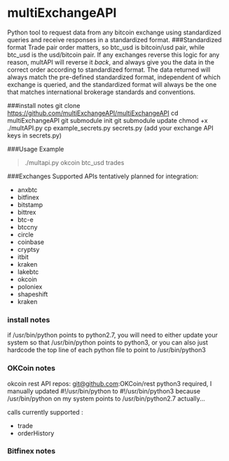 # multiExchangeAPI
Python tool to request data from any bitcoin exchange using standardized queries and receive responses in a standardized format.
###Standardized format
Trade pair order matters, so btc_usd is bitcoin/usd pair, while btc_usd is the usd/bitcoin pair. If any exchanges  reverse this logic for any reason, multAPI will reverse it *back*, and always give you the data in the correct order according to standardized format. The data returned will always match the pre-defined standardized format, independent of which exchange is queried, and the standardized format will always be the one that matches international brokerage standards and conventions.


###install notes
git clone https://github.com/multiExchangeAPI/multiExchangeAPI
cd multiExchangeAPI
git submodule init
git submodule update
chmod +x ./multAPI.py
cp example_secrets.py secrets.py
(add your exchange API keys in secrets.py)


###Usage Example
> ./multapi.py okcoin btc_usd trades


###Exchanges Supported
APIs tentatively planned for integration:
- anxbtc
- bitfinex
- bitstamp
- bittrex
- btc-e
- btccny
- circle
- coinbase
- cryptsy
- itbit
- kraken
- lakebtc
- okcoin
- poloniex
- shapeshift
- kraken
 

### install notes

if /usr/bin/python points to python2.7, you will need to either update your system so that
/usr/bin/python points to python3, or you can also just hardcode the top line of each python file 
to point to /usr/bin/python3


### OKCoin notes

okcoin rest API repos: git@github.com:OKCoin/rest
python3 required, I manually updated #!/usr/bin/python to #!/usr/bin/python3
because /usr/bin/python on my system points to /usr/bin/python2.7 actually...

calls currently supported : 
 - trade
 - orderHistory


### Bitfinex notes
